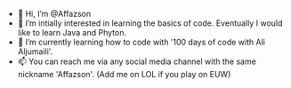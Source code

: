 - 👋 Hi, I’m @Affazson
- 👀 I’m intially interested in learning the basics of code. Eventually I would like to learn Java and Phyton.
- 🌱 I’m currently learning how to code with '100 days of code with Ali Aljumaili'.
- 📫 You can reach me via any social media channel with the same nickname 'Affazson'. (Add me on LOL if you play on EUW)
